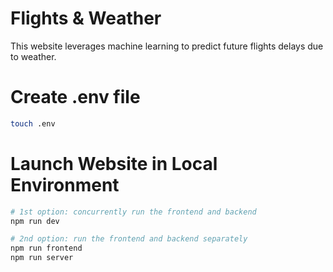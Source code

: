 # Flights & Weather
This website leverages machine learning to predict future flights delays due to weather. 

# Create .env file
```bash
touch .env
```

# Launch Website in Local Environment

```bash
# 1st option: concurrently run the frontend and backend
npm run dev 

# 2nd option: run the frontend and backend separately
npm run frontend
npm run server

```